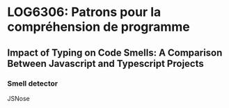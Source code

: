 # LOG6306: Patrons pour la compréhension de programme
## Impact of Typing on Code Smells: A Comparison Between Javascript and Typescript Projects

### Smell detector
JSNose
